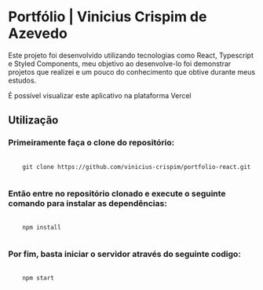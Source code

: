 # Portfólio | Vinicius Crispim de Azevedo

<p>Este projeto foi desenvolvido utilizando tecnologias como React, Typescript e Styled Components, meu objetivo ao desenvolve-lo foi demonstrar projetos que realizei e um pouco do conhecimento que obtive durante meus estudos.</p>

<p>É possível visualizar este aplicativo na plataforma Vercel</p>
<h2>Utilização</h2>

<h3>Primeiramente faça o clone do repositório:</h3>
<pre>
  <code>
    git clone https://github.com/vinicius-crispim/portfolio-react.git
  </code>
</pre>

<h3>Então entre no repositório clonado e execute o seguinte comando para instalar as dependências:</h3>
<pre>
  <code>
    npm install
  </code>
</pre>

<h3>Por fim, basta iniciar o servidor através do seguinte codigo:</h3>
<pre>
  <code>
    npm start
  </code>
</pre>